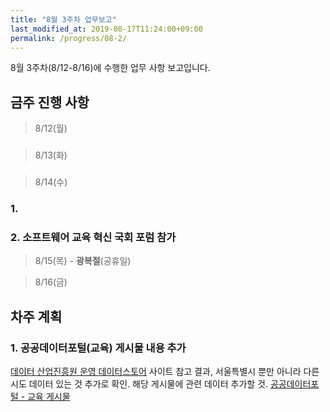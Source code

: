 ```yaml
---
title: "8월 3주차 업무보고"
last_modified_at: 2019-08-17T11:24:00+09:00
permalink: /progress/08-2/
---
```


8월 3주차(8/12-8/16)에 수행한 업무 사항 보고입니다.

## 금주 진행 사항

> 8/12(월)

### 

> 8/13(화)

###

> 8/14(수)

### 1. 
### 2. 소프트웨어 교육 혁신 국회 포럼 참가

> 8/15(목) - **광복절**(공휴일)



> 8/16(금)

###

## 차주 계획

### 1. 공공데이터포털(교육) 게시물 내용 추가

[데이터 산업진흥원 운영 데이터스토어](https://www.datastore.or.kr) 사이트 참고 결과, 서울특별시 뿐만 아니라 다른 시도 데이터 있는 것 추가로 확인. 해당 게시물에 관련 데이터 추가할 것.
[공공데이터포털 - 교육 게시물](https://shd04121.github.io/real-estate-public-data/edu/academy/)
